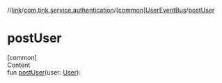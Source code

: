 //[link](../../index.md)/[com.tink.service.authentication](../index.md)/[[common]UserEventBus](index.md)/[postUser](post-user.md)



# postUser  
[common]  
Content  
fun [postUser](post-user.md)(user: [User](../../com.tink.model.user/[common]-user/index.md)): <ERROR CLASS>  



